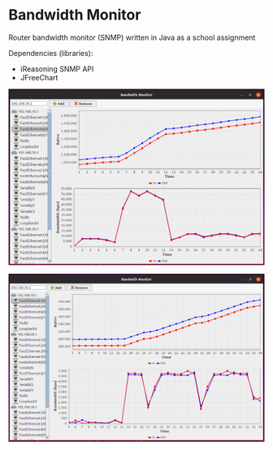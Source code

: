 # Bandwidth Monitor
Router bandwidth monitor (SNMP) written in Java as a school assignment

Dependencies (libraries):
  - iReasoning SNMP API
  - JFreeChart
  
![Screenshot 1](Screenshot1.png)

![Screenshot 2](Screenshot2.png)
